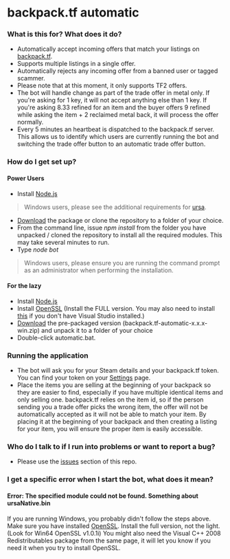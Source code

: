 # backpack.tf automatic #

### What is this for? What does it do? ###

* Automatically accept incoming offers that match your listings on [backpack.tf](http://backpack.tf).
* Supports multiple listings in a single offer.
* Automatically rejects any incoming offer from a banned user or tagged scammer.
* Please note that at this moment, it only supports TF2 offers.
* The bot will handle change as part of the trade offer in metal only. If you're asking for 1 key, it will not accept anything else than 1 key. If you're asking 8.33 refined for an item and the buyer offers 9 refined while asking the item + 2 reclaimed metal back, it will process the offer normally.
* Every 5 minutes an heartbeat is dispatched to the backpack.tf server. This allows us to identify which users are currently running the bot and switching the trade offer button to an automatic trade offer button.

### How do I get set up? ###

#### Power Users ####
* Install [Node.js](http://nodejs.org)
> Windows users, please see the additional requirements for [ursa](https://github.com/Medium/ursa#testing).
* [Download](https://bitbucket.org/srabouin/backpack.tf-automatic/downloads) the package or clone the repository to a folder of your choice.
* From the command line, issue *npm install* from the folder you have unpacked / cloned the repository to install all the required modules. This may take several minutes to run.
* Type *node bot*
> Windows users, please ensure you are running the command prompt as an administrator when performing the installation.

#### For the lazy ####
* Install [Node.js](http://nodejs.org)
* Install [OpenSSL](http://slproweb.com/products/Win32OpenSSL.html) (Install the FULL version. You may also need to install [this](http://www.microsoft.com/downloads/details.aspx?familyid=bd2a6171-e2d6-4230-b809-9a8d7548c1b6) if you don't have Visual Studio installed.)
* [Download](https://bitbucket.org/srabouin/backpack.tf-automatic/downloads) the pre-packaged version (backpack.tf-automatic-x.x.x-win.zip) and unpack it to a folder of your choice
* Double-click automatic.bat.

### Running the application ###

* The bot will ask you for your Steam details and your backpack.tf token. You can find your token on your [Settings](http://backpack.tf/settings) page.
* Place the items you are selling at the beginning of your backpack so they are easier to find, especially if you have multiple identical items and only selling one. backpack.tf relies on the item id, so if the person sending you a trade offer picks the wrong item, the offer will not be automatically accepted as it will not be able to match your item. By placing it at the beginning of your backpack and then creating a listing for your item, you will ensure the proper item is easily accessible.

### Who do I talk to if I run into problems or want to report a bug? ###

* Please use the [issues](https://bitbucket.org/srabouin/backpack.tf-automatic/issues?status=new&status=open) section of this repo.

### I get a specific error when I start the bot, what does it mean? ###
#### Error: The specified module could not be found. Something about ursaNative.bin ####
If you are running Windows, you probably didn't follow the steps above. Make sure you have installed [OpenSSL](http://slproweb.com/products/Win32OpenSSL.html). Install the full version, not the light. (Look for Win64 OpenSSL v1.0.1i) You might also need the Visual C++ 2008 Redistributables package from the same page, it will let you know if you need it when you try to install OpenSSL.